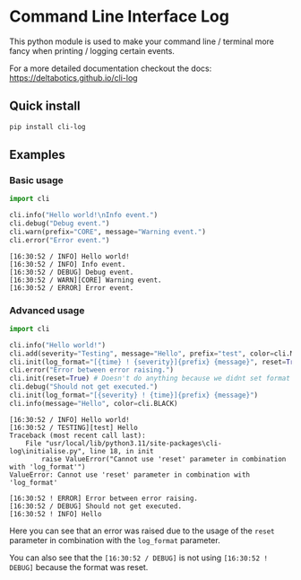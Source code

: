 # Command Line Interface Log

This python module is used to make your command line / terminal more fancy when printing / logging certain events.

For a more detailed documentation checkout the docs: https://deltabotics.github.io/cli-log

## Quick install

```bash
pip install cli-log
```

## Examples

### Basic usage
```python
import cli

cli.info("Hello world!\nInfo event.")
cli.debug("Debug event.")
cli.warn(prefix="CORE", message="Warning event.")
cli.error("Error event.")
```

```log
[16:30:52 / INFO] Hello world!
[16:30:52 / INFO] Info event.
[16:30:52 / DEBUG] Debug event.
[16:30:52 / WARN][CORE] Warning event.
[16:30:52 / ERROR] Error event.
```

### Advanced usage
```python
import cli

cli.info("Hello world!")
cli.add(severity="Testing", message="Hello", prefix="test", color=cli.MAGENTA)
cli.init(log_format="[{time} ! {severity}]{prefix} {message}", reset=True)
cli.error("Error between error raising.")
cli.init(reset=True) # Doesn't do anything because we didnt set format before
cli.debug("Should not get executed.")
cli.init(log_format="[{severity} ! {time}]{prefix} {message}")
cli.info(message="Hello", color=cli.BLACK)
```

```log
[16:30:52 / INFO] Hello world!
[16:30:52 / TESTING][test] Hello
Traceback (most recent call last):
    File "usr/local/lib/python3.11/site-packages\cli-log\initialise.py", line 18, in init
        raise ValueError("Cannot use 'reset' parameter in combination with 'log_format'")
ValueError: Cannot use 'reset' parameter in combination with 'log_format'

[16:30:52 ! ERROR] Error between error raising.
[16:30:52 / DEBUG] Should not get executed.
[16:30:52 ! INFO] Hello
```
Here you can see that an error was raised due to the usage of the `reset` parameter in combination with the `log_format` parameter.

You can also see that the `[16:30:52 / DEBUG]` is not using `[16:30:52 ! DEBUG]` because the format was reset.

